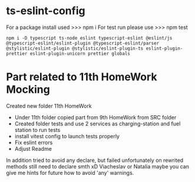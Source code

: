 # ts-eslint-config

For a package install used >>> npm i
For test run please use >>> npm test

```
npm i -D typescript ts-node eslint typescript-eslint @eslint/js @typescript-eslint/eslint-plugin @typescript-eslint/parser @stylistic/eslint-plugin @stylistic/eslint-plugin-ts eslint-plugin-prettier eslint-plugin-unicorn prettier globals

```

# Part related to 11th HomeWork Mocking 

Created new folder 11th HomeWork 
  - Under 11th folder copied part from 9th HomeWork from SRC folder
  - Created folder tests and use 2 services as charging-station and fuel station to run tests
  - install vitest config to launch tests properly 
  - Fix eslint errors
  - Adjust Readme

In addition tried to avoid any declare, but failed unfortunately on rewrited methods still need to declare smth xD Viacheslav or Natalia maybe you can give me hints for future how to avoid 'any' warnings. 